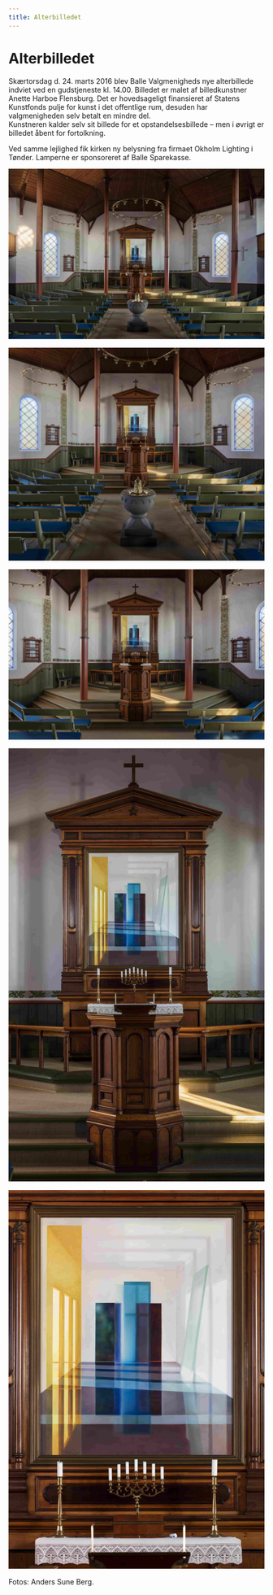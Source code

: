 ```yaml
---
title: Alterbilledet
---
```


# Alterbilledet

Skærtorsdag d. 24. marts 2016 blev Balle Valgmenigheds nye alterbillede indviet ved en gudstjeneste kl. 14.00. Billedet er malet af billedkunstner Anette Harboe Flensburg. Det er hovedsageligt finansieret af Statens Kunstfonds pulje for kunst i det offentlige rum, desuden har valgmenigheden selv betalt en mindre del.\
Kunstneren kalder selv sit billede for et opstandelsesbillede – men i øvrigt er billedet åbent for fortolkning.

Ved samme lejlighed fik kirken ny belysning fra firmaet Okholm Lighting i Tønder. Lamperne er sponsoreret af Balle Sparekasse.

![Billede af alteret I Balle Menigheds Kirke](/images/uploads/billede-alterbillede-prof-1.jpg "Billede af alteret I Balle Menigheds Kirke")

![Billede af alteret I Balle Menigheds Kirke](/images/uploads/billede-alterbillede-prof-2.jpg "Billede af alteret I Balle Menigheds Kirke")

![Billede af alteret I Balle Menigheds Kirke](/images/uploads/billede-alterbillede-prof-3.jpg "Billede af alteret I Balle Menigheds Kirke")

![Billede af alteret I Balle Menigheds Kirke](/images/uploads/billede-alterbillede-prof-4.jpg "Billede af alteret I Balle Menigheds Kirke")

![Billede af alteret I Balle Menigheds Kirke](/images/uploads/billede-alterbillede-prof-5.jpg "Billede af alteret I Balle Menigheds Kirke")

Fotos: Anders Sune Berg.
